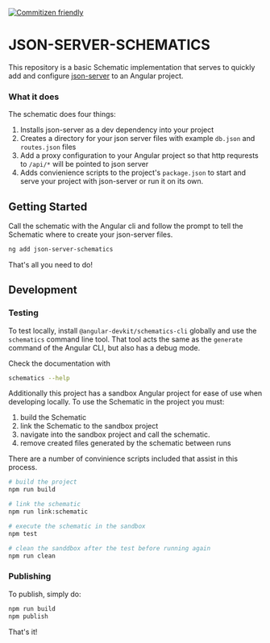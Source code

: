 [![Commitizen friendly](https://img.shields.io/badge/commitizen-friendly-brightgreen.svg)](http://commitizen.github.io/cz-cli/)

# JSON-SERVER-SCHEMATICS

This repository is a basic Schematic implementation that serves to quickly add and configure [json-server](http://commitizen.github.io/cz-cli/) to an Angular project.

### What it does

The schematic does four things:

1. Installs json-server as a dev dependency into your project
2. Creates a directory for your json server files with example `db.json` and `routes.json` files
3. Add a proxy configuration to your Angular project so that http requrests to `/api/*` will be pointed to json server
4. Adds convienience scripts to the project's `package.json` to start and serve your project with json-server or run it on its own.

## Getting Started

Call the schematic with the Angular cli and follow the prompt to tell the Schematic where to create your json-server files.

```bash
ng add json-server-schematics
```

That's all you need to do!

## Development

### Testing

To test locally, install `@angular-devkit/schematics-cli` globally and use the `schematics` command line tool. That tool acts the same as the `generate` command of the Angular CLI, but also has a debug mode.

Check the documentation with

```bash
schematics --help
```

Additionally this project has a sandbox Angular project for ease of use when developing locally. To use the Schematic in the project you must:

1. build the Schematic
2. link the Schematic to the sandbox project
3. navigate into the sandbox project and call the schematic.
4. remove created files generated by the schematic between runs

There are a number of convinience scripts included that assist in this process.

```bash
# build the project
npm run build

# link the schematic
npm run link:schematic

# execute the schematic in the sandbox
npm test

# clean the sanddbox after the test before running again
npm run clean
```

### Publishing

To publish, simply do:

```bash
npm run build
npm publish
```

That's it!
